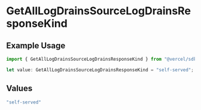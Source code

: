 # GetAllLogDrainsSourceLogDrainsResponseKind

## Example Usage

```typescript
import { GetAllLogDrainsSourceLogDrainsResponseKind } from "@vercel/sdk/models/getalllogdrainsop.js";

let value: GetAllLogDrainsSourceLogDrainsResponseKind = "self-served";
```

## Values

```typescript
"self-served"
```